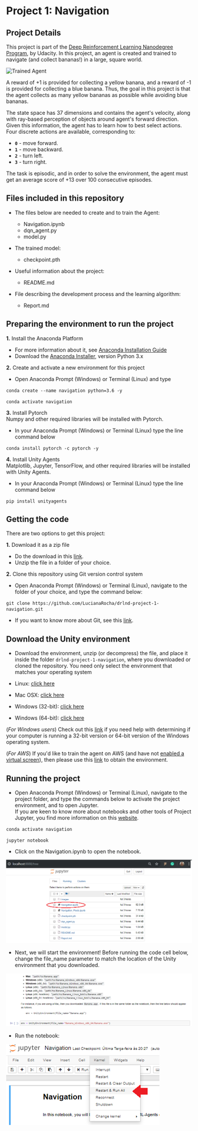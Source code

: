 [//]: # (Image References)

[image1]: https://user-images.githubusercontent.com/10624937/42135619-d90f2f28-7d12-11e8-8823-82b970a54d7e.gif "Trained Agent"
[image2]: ./images/a.png "Packages"
[image3]: ./images/b.png "Environment"
[image4]: ./images/c.png "Brain"
[image5]: ./images/d.png "State"
[image6]: ./images/e.png "Control"
[image7]: ./images/f.png "Scores"
[image8]: ./images/g.png "Close"
[image10]: ./images/download.png "Download"
[image11]: ./images/Navigate.png "Navigate"
[image12]: ./images/clone.png "Clone"
[image13]: ./images/Run.png "Run"
[image14]: ./images/Jupyter.png "Jupyter"

# Project 1: Navigation

## Project Details

This project is part of the [Deep Reinforcement Learning Nanodegree Program](https://www.udacity.com/course/deep-reinforcement-learning-nanodegree--nd893), by Udacity.
In this project, an agent is created and trained to navigate (and collect bananas!) in a large, square world.

![Trained Agent][image1]

A reward of +1 is provided for collecting a yellow banana, and a reward of -1 is provided for collecting a blue banana. Thus, the goal in this project is that the agent collects as many yellow bananas as possible while avoiding blue bananas.

The state space has 37 dimensions and contains the agent's velocity, along with ray-based perception of objects around agent's forward direction. Given this information, the agent has to learn how to best select actions. Four discrete actions are available, corresponding to:  

- **`0`** - move forward.
- **`1`** - move backward.
- **`2`** - turn left.
- **`3`** - turn right.

The task is episodic, and in order to solve the environment, the agent must get an average score of +13 over 100 consecutive episodes.

## Files included in this repository
- The files below are needed to create and to train the Agent:
    - Navigation.ipynb
    - dqn_agent.py
    - model.py

- The trained model:
    - checkpoint.pth

- Useful information about the project:
    - README.md

- File describing the development process and the learning algorithm:
    - Report.md
    

## Preparing the environment to run the project

**1.** Install the Anaconda Platform

- For more information about it, see [Anaconda Installation Guide](https://docs.anaconda.com/anaconda/install/)
- Download the [Anaconda Installer](https://www.anaconda.com/distribution/), version Python 3.x

**2.** Create and activate a new environment for this project

- Open Anaconda Prompt (Windows) or Terminal (Linux) and type

```
conda create --name navigation python=3.6 -y
```  

```
conda activate navigation
```

**3.** Install Pytorch  
Numpy and other required libraries will be installed with Pytorch.

 - In your Anaconda Prompt (Windows) or Terminal (Linux) type the line command below

```
conda install pytorch -c pytorch -y
```
**4.** Install Unity Agents  
Matplotlib, Jupyter, TensorFlow, and other required libraries will be installed with Unity Agents.

 - In your Anaconda Prompt (Windows) or Terminal (Linux) type the line command below
 
```
pip install unityagents
```


## Getting the code
There are two options to get this project:

**1.** Download it as a zip file  

 - Do the download in this [link](https://github.com/LucianaRocha/drlnd-project-1-navigation/archive/master.zip).  
 - Unzip the file in a folder of your choice.

**2.** Clone this repository using Git version control system 
 
 - Open Anaconda Prompt (Windows) or Terminal (Linux), navigate to the folder of your choice, and type the command below:  

```
git clone https://github.com/LucianaRocha/drlnd-project-1-navigation.git
```

 - If you want to know more about Git, see this [link](https://git-scm.com/downloads).

## Download the Unity environment 
 
- Download the environment, unzip (or decompress) the file, and place it inside the folder `drlnd-project-1-navigation`, where  you downloaded or cloned the repository. You need only select the environment that matches your operating system

 - Linux: [click here](https://s3-us-west-1.amazonaws.com/udacity-drlnd/P1/Banana/Banana_Linux.zip)
 - Mac OSX: [click here](https://s3-us-west-1.amazonaws.com/udacity-drlnd/P1/Banana/Banana.app.zip)
 - Windows (32-bit): [click here](https://s3-us-west-1.amazonaws.com/udacity-drlnd/P1/Banana/Banana_Windows_x86.zip)
 - Windows (64-bit): [click here](https://s3-us-west-1.amazonaws.com/udacity-drlnd/P1/Banana/Banana_Windows_x86_64.zip)

    
(_For Windows users_) Check out this [link](https://support.microsoft.com/en-us/help/827218/how-to-determine-whether-a-computer-is-running-a-32-bit-version-or-64) if you need help with determining if your computer is running a 32-bit version or 64-bit version of the Windows operating system.

(_For AWS_) If you'd like to train the agent on AWS (and have not [enabled a virtual screen](https://github.com/Unity-Technologies/ml-agents/blob/master/docs/Training-on-Amazon-Web-Service.md)), then please use this [link](https://s3-us-west-1.amazonaws.com/udacity-drlnd/P1/Banana/Banana_Linux_NoVis.zip) to obtain the environment.

## Running the project

- Open Anaconda Prompt (Windows) or Terminal (Linux), navigate to the project folder, and type the commands below to activate the project environment, and to open Jupyter.  
If you are keen to know more about notebooks and other tools of Project Jupyter, you find more information on this [website](https://jupyter.org/index.html).  

```
conda activate navigation  
```

```
jupyter notebook  
```

- Click on the Navigation.ipynb to open the notebook. 

![Navigate][image11]

- Next, we will start the environment! Before running the code cell below, change the file_name parameter to match the location of the Unity environment that you downloaded.

![Environment][image3]

- Run the notebook:

![Run][image13]
